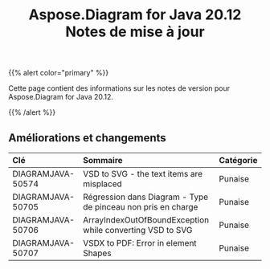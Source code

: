 ﻿---
title: Aspose.Diagram for Java 20.12 Notes de mise à jour
type: docs
weight: 8
url: /fr/java/aspose-diagram-for-java-20-12-release-notes/
---
{{% alert color="primary" %}}

Cette page contient des informations sur les notes de version pour Aspose.Diagram for Java 20.12.

{{% /alert %}}
## **Améliorations et changements**  ##

|**Clé**|**Sommaire**|**Catégorie**|
|:- |:- |:- |
|DIAGRAMJAVA-50574|VSD to SVG - the text items are misplaced|Punaise|
|DIAGRAMJAVA-50705|Régression dans Diagram - Type de pinceau non pris en charge|Punaise|
|DIAGRAMJAVA-50706|ArrayIndexOutOfBoundException while converting VSD to SVG|Punaise|
|DIAGRAMJAVA-50707|VSDX to PDF: Error in element Shapes|Punaise|


